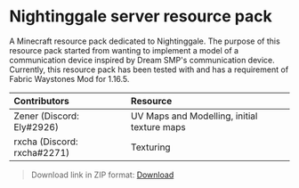 # Nightinggale server resource pack

A Minecraft resource pack dedicated to Nightinggale.
The purpose of this resource pack started from wanting to implement a model of a communication device inspired by Dream SMP's communication device.
Currently, this resource pack has been tested with and has a requirement of Fabric Waystones Mod for 1.16.5.

| Contributors                | Resource                                    |
|:--------------------------- |:------------------------------------------- |
| Zener (Discord: Ely#2926)   | UV Maps and Modelling, initial texture maps |
| rxcha (Discord: rxcha#2271) | Texturing                                   |

> Download link in ZIP format: [Download](https://github.com/Sulfurixar/nightingale_server_resource_pack/releases/download/0.9.4/Z-Type.Comms.0.9.4.zip "Resource Pack Download Link")
